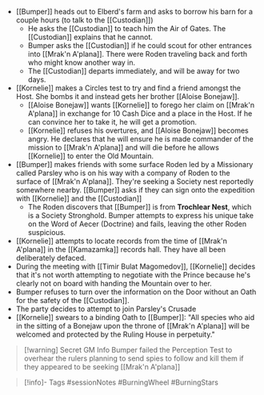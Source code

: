 - [[Bumper]] heads out to Elberd's farm and asks to borrow his barn for a couple hours (to talk to the [[Custodian]])
	- He asks the [[Custodian]] to teach him the Air of Gates.  The [[Custodian]] explains that he cannot.
	- Bumper asks the [[Custodian]] if he could scout for other entrances into [[Mrak'n A'plana]].  There were Roden traveling back and forth who might know another way in.
	- The [[Custodian]] departs immediately, and will be away for two days.
- [[Kornelie]] makes a Circles test to try and find a friend amongst the Host.  She bombs it and instead gets her brother [[Aloise Bonejaw]].
	- [[Aloise Bonejaw]] wants [[Kornelie]] to forego her claim on [[Mrak'n A'plana]] in exchange for 10 Cash Dice and a place in the Host.  If he can convince her to take it, he will get a promotion.
	- [[Kornelie]] refuses his overtures, and [[Aloise Bonejaw]] becomes angry.  He declares that he will ensure he is made commander of the mission to [[Mrak'n A'plana]] and will die before he allows [[Kornelie]] to enter the Old Mountain.
- [[Bumper]] makes friends with some surface Roden led by a Missionary called Parsley who is on his way with a company of Roden to the surface of [[Mrak'n A'plana]].  They're seeking a Society nest reportedly somewhere nearby.  [[Bumper]] asks if they can sign onto the expedition with [[Kornelie]] and the [[Custodian]]
	- The Roden discovers that [[Bumper]] is from **Trochlear Nest**, which is a Society Stronghold.  Bumper attempts to express his unique take on the Word of Aecer (Doctrine) and fails, leaving the other Roden suspicious.
- [[Kornelie]] attempts to locate records from the time of [[Mrak'n A'plana]] in the [[Kamazamka]] records hall.  They have all been deliberately defaced.
- During the meeting with [[Timir Bulat Magomedov]], [[Kornelie]] decides that it's not worth attempting to negotiate with the Prince because he's clearly not on board with handing the Mountain over to her.
- Bumper refuses to turn over the information on the Door without an Oath for the safety of the [[Custodian]].
- The party decides to attempt to join Parsley's Crusade
- [[Kornelie]] swears to a binding Oath to [[Bumper]]: "All species who aid in the sitting of a Bonejaw upon the throne of [[Mrak'n A'plana]] will be welcomed and protected by the Ruling House in perpetuity."

> [!warning] Secret GM Info
> Bumper failed the Perception Test to overhear the rulers planning to send spies to follow and kill them if they appeared to be seeking [[Mrak'n A'plana]]

> [!info]- Tags
> #sessionNotes #BurningWheel #BurningStars